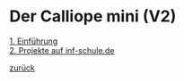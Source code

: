 <link rel="stylesheet" href="https://hi2272.github.io/StyleMD.css">

# Der Calliope mini (V2)
[1. Einführung](01CalliopeStart/index.html)  
[2. Projekte auf inf-schule.de](02Calliope/index.html)

<!--
[2. Projekte](03Calliope/index.html)
-->

[zurück](../index.html)
